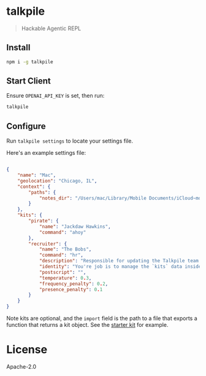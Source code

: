 # talkpile

> Hackable Agentic REPL

## Install
```sh
npm i -g talkpile
```

## Start Client

Ensure `OPENAI_API_KEY` is set, then run:

```sh
talkpile
```

## Configure

Run `talkpile settings` to locate your settings file.

Here's an example settings file:

```json

{
	"name": "Mac",
	"geolocation": "Chicago, IL",
	"context": {
		"paths": {
			"notes_dir": "/Users/mac/Library/Mobile Documents/iCloud~md~obsidian/Documents/Green"
		}
	},
	"kits": {
		"pirate": {
			"name": "Jackdaw Hawkins",
			"command": "ahoy"
		},
		"recruiter": {
			"name": "The Bobs",
			"command": "hr",
			"description": "Responsible for updating the Talkpile team roster",
			"identity": "You're job is to manage the `kits` data inside `/Users/mac/Library/Preferences/talkpile-nodejs/config.js`. Adding a kit entry to the `kits` object will add a member to the team.\n\n",
			"postscript": "",
			"temperature": 0.3,
			"frequency_penalty": 0.2,
			"presence_penalty": 0.1
		}
	}
}

```

Note kits are optional, and the `import` field is the path to a file that exports a function that returns a kit object. See the [starter kit](https://github.com/machellerogden/talkpile-starter-kit) for example.

# License

Apache-2.0
